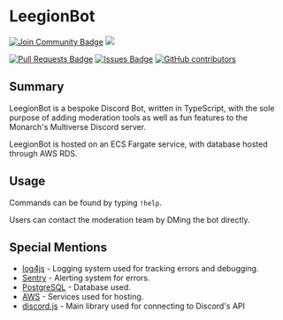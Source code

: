 # LeegionBot

<a href="https://discord.gg/leeandlie"><img src="https://img.shields.io/discord/453582519087005696.svg?style=flat&label=Join%20Community&color=7289DA" alt="Join Community Badge"/></a>
<a href="https://twitter.com/leeandlie" ><img src="https://img.shields.io/twitter/follow/leeandlie.svg?style=social" /> </a>


<a href="https://github.com/glanyx/leegionbot-v2/pulls"><img src="https://img.shields.io/github/issues-pr/glanyx/leegionbot-v2" alt="Pull Requests Badge"/></a>
<a href="https://github.com/glanyx/leegionbot-v2/issues"><img src="https://img.shields.io/github/issues/glanyx/leegionbot-v2" alt="Issues Badge"/></a>
<a href="https://github.com/glanyx/leegionbot-v2/graphs/contributors"><img alt="GitHub contributors" src="https://img.shields.io/github/contributors/glanyx/leegionbot-v2?color=2b9348"></a>

## Summary
LeegionBot is a bespoke Discord Bot, written in TypeScript, with the sole purpose of adding moderation tools as well as fun features to the Monarch's Multiverse Discord server.

LeegionBot is hosted on an ECS Fargate service, with database hosted through AWS RDS.

## Usage
Commands can be found by typing `!help`.

Users can contact the moderation team by DMing the bot directly.

## Special Mentions
- [log4js](https://www.npmjs.com/package/log4js) - Logging system used for tracking errors and debugging.
- [Sentry](https://sentry.io/welcome/) - Alerting system for errors.
- [PostgreSQL](https://www.postgresql.org/) - Database used.
- [AWS](https://aws.amazon.com/) - Services used for hosting.
- [discord.js](https://discord.js.org/#/) - Main library used for connecting to Discord's API
